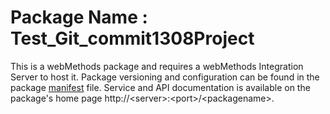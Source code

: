 # Package Name : Test_Git_commit1308Project
This is a webMethods package and requires a webMethods Integration Server to host it. Package versioning and configuration can be found in the package [manifest](./Test_Git_commit1308Project/manifest.v3) file. Service and API documentation is available on the package's home page http://&lt;server&gt;:&lt;port&gt;/&lt;packagename>.